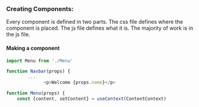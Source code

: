 ### Creating Components:

Every component is defined in two parts. The css file defines where the component is placed. The js file defines what it is. The majority of work is in the js file. 

#### Making a component

```javascript
import Menu from './Menu'
```


```javascript
function Navbar(props) {
        ...
              <p>Welcome {props.name}</p>
```


```javascript
function Menu(props) {
    const {content, setContent} = useContext(ContentContext)
```


